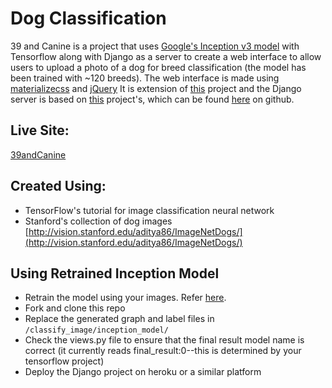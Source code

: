 # Dog Classification
39 and Canine is a project that uses [Google's Inception v3 model](https://storage.googleapis.com/download.tensorflow.org/models/inception_dec_2015.zip) with Tensorflow along with Django as a server to create a web interface to allow users to upload a photo of a dog for breed classification (the model has been trained with ~120 breeds).
The web interface is made using [materializecss](http://materializecss.com/) and [jQuery](https://jquery.com/)
It is extension of [this](https://github.com/DeepBlueCitzenService/Tensorflow-Server) project and the Django server is based on [this](http://tf-classify.herokuapp.com/classify_image/classify/) project's, which can be found [here]() on github.

## Live Site:
[39andCanine](http://thirty9andcanine.herokuapp.com/)

## Created Using:
* TensorFlow's tutorial for image classification neural network
* Stanford's collection of dog images [http://vision.stanford.edu/aditya86/ImageNetDogs/](http://vision.stanford.edu/aditya86/ImageNetDogs/)

## Using Retrained Inception Model
* Retrain the model using your images. Refer [here](https://www.tensorflow.org/tutorials/image_retraining).
* Fork and clone this repo
* Replace the generated graph and label files in `/classify_image/inception_model/`
* Check the views.py file to ensure that the final result model name is correct (it currently reads final_result:0--this is determined by your tensorflow project)
* Deploy the Django project on heroku or a similar platform
